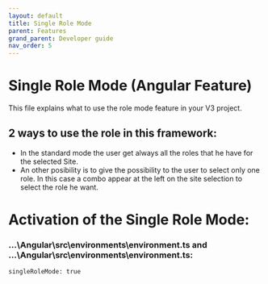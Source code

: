 ```yaml
---
layout: default
title: Single Role Mode
parent: Features
grand_parent: Developer guide
nav_order: 5
---
```


# Single Role Mode (Angular Feature)
This file explains what to use the role mode feature in your V3 project.

## 2 ways to use the role in this framework:
* In the standard mode the user get always all the roles that he have for the selected Site.
* An other posibility is to give the possibility to the user to select only one role. In this case a combo appear at the left on the site selection to select the role he want.

# Activation of the Single Role Mode:
### ...\Angular\src\environments\environment.ts and ...\Angular\src\environments\environment.ts:
```
singleRoleMode: true 
```
